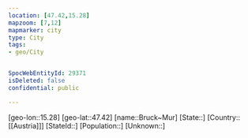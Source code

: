 ```yaml
---
location: [47.42,15.28]
mapzoom: [7,12] 
mapmarker: city 
type: City
tags:
- geo/City


SpocWebEntityId: 29371
isDeleted: false
confidential: public

---
```

[geo-lon::15.28]
[geo-lat::47.42]
[name::Bruck~Mur]
[State::]
[Country::[[Austria]]]
[StateId::]
[Population::]
[Unknown::]


